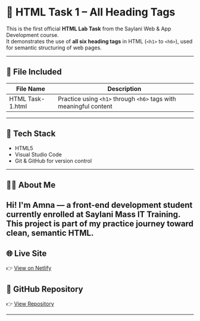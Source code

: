 # 📄 HTML Task 1 – All Heading Tags

This is the first official **HTML Lab Task** from the Saylani Web & App Development course.  
It demonstrates the use of **all six heading tags** in HTML (`<h1>` to `<h6>`), used for semantic structuring of web pages.

---

## 📁 File Included

| File Name           | Description              |
|---------------------|--------------------------|
| HTML Task-1.html    | Practice using `<h1>` through `<h6>` tags with meaningful content |

---

## 🔧 Tech Stack

- HTML5  
- Visual Studio Code  
- Git & GitHub for version control

---

## 👩‍💻 About Me

Hi! I'm Amna — a front-end development student currently enrolled at **Saylani Mass IT Training**.  
This project is part of my practice journey toward clean, semantic HTML.
---

## 🌐 Live Site  
👉 [View on Netlify](https://html-task-1-headings.netlify.app)

## 📁 GitHub Repository  
👉 [View Repository](https://github.com/Amna7877/HTML-Task-1-Headings)

---



